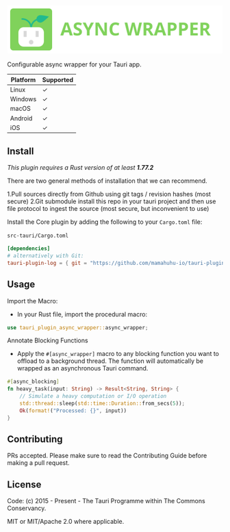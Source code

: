 ![async-wrapper](banner.svg)

Configurable async wrapper for your Tauri app.

| Platform | Supported |
| -------- | --------- |
| Linux    | ✓         |
| Windows  | ✓         |
| macOS    | ✓         |
| Android  | ✓         |
| iOS      | ✓         |

## Install

_This plugin requires a Rust version of at least **1.77.2**_

There are two general methods of installation that we can recommend.

1.Pull sources directly from Github using git tags / revision hashes (most secure)
2.Git submodule install this repo in your tauri project and then use file protocol to ingest the source (most secure, but inconvenient to use)

Install the Core plugin by adding the following to your `Cargo.toml` file:

`src-tauri/Cargo.toml`

```toml
[dependencies]
# alternatively with Git:
tauri-plugin-log = { git = "https://github.com/mamahuhu-io/tauri-plugin-async-wrapper.git", branch = "main" }
```

## Usage

Import the Macro:
- In your Rust file, import the procedural macro:
```rust
use tauri_plugin_async_wrapper::async_wrapper;
```

Annotate Blocking Functions
- Apply the `#[async_wrapper]` macro to any blocking function you want to offload to a background thread. The function will automatically be wrapped as an asynchronous Tauri command.
```rust
#[async_blocking]
fn heavy_task(input: String) -> Result<String, String> {
    // Simulate a heavy computation or I/O operation
    std::thread::sleep(std::time::Duration::from_secs(5));
    Ok(format!("Processed: {}", input))
}

```

## Contributing

PRs accepted. Please make sure to read the Contributing Guide before making a pull request.

## License

Code: (c) 2015 - Present - The Tauri Programme within The Commons Conservancy.

MIT or MIT/Apache 2.0 where applicable.